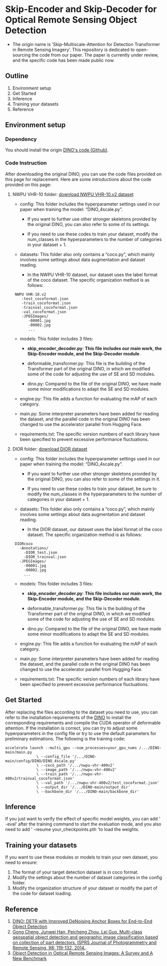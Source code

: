 # Skip-Encoder and Skip-Decoder for Optical Remote Sensing Object Detection
* The origin name is ‘Skip-Multiscale-Attention for Detection Transformer in Remote Sensing Imagery’.
This repository is dedicated to open-sourcing the code from our paper.
The paper is currently under review, and the specific code has been made public now.

## Outline
1. Environment setup
2. Get Started
3. Inference
4. Training your datasets
5. Reference

## Environment setup
### Dependency
You should install the origin [DINO's code (Github)](https://github.com/IDEA-Research/DINO).

### Code Instruction
After downloading the original DINO, you can use the code files provided on this page for replacement. 
Here are some introductions about the code provided on this page:
1. NWPU VHR-10 folder: [download NWPU VHR-10.v2 dataset](https://www.kaggle.com/datasets/feifanyang6755/nwpu-vhr-400v2/data)
    - config: This folder includes the hyperparameter settings used in our paper when training the model: “DINO_4scale.py”.

       - If you want to further use other stronger skeletons provided by the original DINO, you can also refer to some of its settings.
               
       - If you need to use these codes to train your dataset, modify the num_classes in the hyperparameters to the number of categories in your dataset + 1.
     
    - datasets: This folder also only contains a “coco.py”, which mainly involves some settings about data augmentation and dataset reading.
       -  In the NWPU VHR-10 dataset, our dataset uses the label format of the coco dataset. The specific organization method is as follows:
    ```
     NWPU VHR-10.v2
        -test_cocoformat.json
        -train_cocoformat.json
        -trainval_cocoformat.json
        -val_cocoformat.json
        -JPEGImages/
           -00001.jpg
           -00002.jpg
           ...
    ```
     - models: This folder includes 3 files:
         - __skip_encoder_decoder.py__:  __This file includes our main work, the Skip-Encoder module, and the Skip-Decoder module__.
           
         - deformable_transformer.py: This file is the building of the Transformer part of the original DINO, in which we modified some of the code for adjusting the use of SE and SD modules.
           
         - dino.py: Compared to the file of the original DINO, we have made some minor modifications to adapt the SE and SD modules.
   
     - engine.py: This file adds a function for evaluating the mAP of each category.
     - main.py: Some interpreter parameters have been added for reading the dataset, and the parallel code in the original DINO has been changed to use the accelerator parallel from Hugging Face.
     - requirements.txt: The specific version numbers of each library have been specified to prevent excessive performance fluctuations.


2. DIOR folder: [download DIOR dataset](https://www.kaggle.com/datasets/feifanyang6755/dior-coco/data)
   - config: This folder includes the hyperparameter settings used in our paper when training the model: “DINO_4scale.py”.
    
       - If you want to further use other stronger skeletons provided by the original DINO, you can also refer to some of the settings in it.
         
       - If you need to use these codes to train your dataset, be sure to modify the num_classes in the hyperparameters to the number of categories in your dataset + 1.
         
   - datasets: This folder also only contains a “coco.py”, which mainly involves some settings about data augmentation and dataset reading.
       -  In the DIOR dataset, our dataset uses the label format of the coco dataset. The specific organization method is as follows:
    ```
     DIORcoco
       -Annotations/
         -DIOR_test.json
         -DIOR_trainval.json
       -JPEGImages/
         -00001.jpg
         -00002.jpg
         ...
    ```
   - models: This folder includes 3 files:
       - __skip_encoder_decoder.py__:  __This file includes our main work, the Skip-Encoder module, and the Skip-Decoder module__.
           
       - deformable_transformer.py: This file is the building of the Transformer part of the original DINO, in which we modified some of the code for adjusting the use of SE and SD modules.
           
       - dino.py: Compared to the file of the original DINO, we have made some minor modifications to adapt the SE and SD modules.
   
   - engine.py: This file adds a function for evaluating the mAP of each category.
   - main.py: Some interpreter parameters have been added for reading the dataset, and the parallel code in the original DINO has been changed to use the accelerator parallel from Hugging Face.
   - requirements.txt: The specific version numbers of each library have been specified to prevent excessive performance fluctuations.
     
## Get Started
After replacing the files according to the dataset you need to use, you can refer to the installation requirements of the [DINO](https://github.com/IDEA-Research/DINO) to install the corresponding requirements and compile the CUDA operator of deformable attention.
If the installation is correct, you can try to adjust some hyperparameters in the config file or try to use the default parameters for preliminary estimations. 
The following is the training code:
```
accelerate launch --multi_gpu --num_processes=your_gpu_nums /.../DINO-main/main.py
              \ --config_file '/.../DINO-main/config/DINO/DINO_4scale.py'
              \ --coco_path '/.../nwpu-vhr-400v2'
              \ --image_path '/.../nwpu-vhr-400v2'
              \ --train_path '/.../nwpu-vhr-400v2/trainval_cocoformat.json'
              \ --val_path '/.../nwpu-vhr-400v2/test_cocoformat.json'
              \ --output_dir '/.../DINO-main/output_dir'
              \ --backbone_dir '/.../DINO-main/backbone_dir'        
```

## Inference
If you just want to verify the effect of specific model weights, you can add ' -eval' after the training command to start the evaluation mode, and you also need to add ' -resume your_checkpoints.pth 'to load the weights.

## Training your datasets
If you want to use these modules or models to train your own dataset, you need to ensure:
1. The format of your target detection dataset is in coco format.
2. Modify the settings about the number of dataset categories in the config folder.
3. Modify the organization structure of your dataset or modify the part of the code for dataset loading.

## Reference
1. [DINO: DETR with Improved DeNoising Anchor Boxes for End-to-End Object Detection](https://arxiv.org/abs/2203.03605)
2. [Gong Cheng, Junwei Han, Peicheng Zhou, Lei Guo. Multi-class geospatial object detection and geographic image classification based on collection of part detectors. ISPRS Journal of Photogrammetry and Remote Sensing, 98: 119-132, 2014.](http://dx.doi.org/10.1016/j.isprsjprs.2014.10.002).
3. [Object Detection in Optical Remote Sensing Images: A Survey and A New Benchmark](https://arxiv.org/abs/1909.00133)
